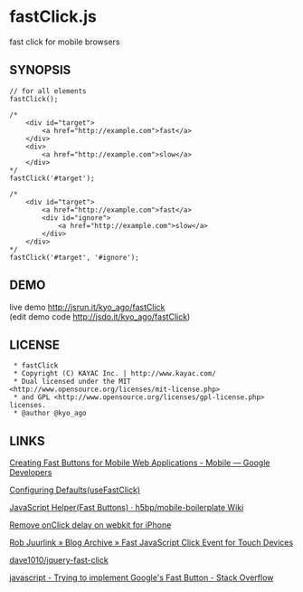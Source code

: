 fastClick.js
=================

fast click for mobile browsers

SYNOPSIS
--------

	// for all elements
	fastClick();

	/*
		<div id="target">
			<a href="http://example.com">fast</a>
		</div>
		<div>
			<a href="http://example.com">slow</a>
		</div>
	*/
	fastClick('#target');

	/*
		<div id="target">
			<a href="http://example.com">fast</a>
			<div id="ignore">
				<a href="http://example.com">slow</a>
			</div>
		</div>
	*/
	fastClick('#target', '#ignore');

DEMO
-------

live demo http://jsrun.it/kyo_ago/fastClick  
(edit demo code http://jsdo.it/kyo_ago/fastClick)

LICENSE
-------

	 * fastClick
	 * Copyright (C) KAYAC Inc. | http://www.kayac.com/
	 * Dual licensed under the MIT <http://www.opensource.org/licenses/mit-license.php>
	 * and GPL <http://www.opensource.org/licenses/gpl-license.php> licenses.
	 * @author @kyo_ago

LINKS
-------

[Creating Fast Buttons for Mobile Web Applications - Mobile — Google Developers](https://developers.google.com/mobile/articles/fast_buttons)

[Configuring Defaults(useFastClick)](http://jquerymobile.com/demos/1.0b1/docs/api/globalconfig.html)

[JavaScript Helper(Fast Buttons) · h5bp/mobile-boilerplate Wiki](https://github.com/h5bp/mobile-boilerplate/wiki/JavaScript-Helper)

[Remove onClick delay on webkit for iPhone](http://cubiq.org/remove-onclick-delay-on-webkit-for-iphone)

[Rob Juurlink » Blog Archive » Fast JavaScript Click Event for Touch Devices](http://www.juurlink.org/2011/12/fast-javascript-click-event-for-touch-devices/)

[dave1010/jquery-fast-click](https://github.com/dave1010/jquery-fast-click/)

[javascript - Trying to implement Google's Fast Button - Stack Overflow](http://stackoverflow.com/questions/6300136/trying-to-implement-googles-fast-button)
